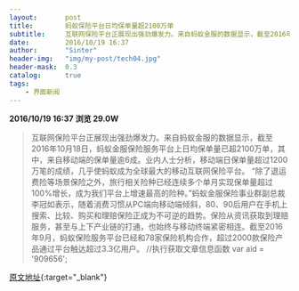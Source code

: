 ```yaml
---
layout:       post
title:        蚂蚁保险平台日均保单量超2100万单
subtitle:     互联网保险平台正展现出强劲爆发力。来自蚂蚁金服的数据显示，截至2016年10月18日，蚂蚁金服保险服务平台上日均保单量已超2100万单，其中，来自移动端的保单量逾6成。
date:         2016/10/19 16:37
author:       "Sinter"
header-img:   "img/my-post/tech04.jpg"
header-mask:  0.3
catalog:      true
tags:
    - 界面新闻
---
```


**2016/10/19 16:37**  **浏览 29.0W**

> 互联网保险平台正展现出强劲爆发力。来自蚂蚁金服的数据显示，截至2016年10月18日，蚂蚁金服保险服务平台上日均保单量已超2100万单，其中，来自移动端的保单量逾6成。业内人士分析，移动端日保单量超过1200万笔的成绩，几乎使蚂蚁成为全球最大的移动互联网保险平台。
“除了退运费险等场景保险之外，旅行相关险种已经连续多个单月实现保单量超过100%增长，成为我们平台上增速最高的险种。”蚂蚁金服保险事业群副总裁李冠如表示，随着消费习惯从PC端向移动端倾斜，80、90后用户在手机上搜索、比较、购买和理赔保险正成为不可逆的趋势。保险从资讯获取到理赔服务，甚至与上下产业链的打通，也始终与移动终端紧密相连。截至2016年9月，蚂蚁保险服务平台已经和78家保险机构合作，超过2000款保险产品通过平台触达超过3.3亿用户。
	//执行获取文章信息函数
	var aid = '909656';


[原文地址](http://www.jiemian.com/article/909656.html){:target="_blank"}


